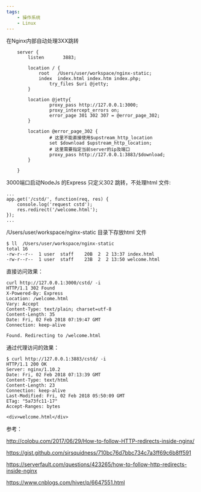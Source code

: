 ```yaml
---
tags:
    - 操作系统
    - Linux
---
```


在Nginx内部自动处理3XX跳转



```
    server {
        listen       3883;

        location / {
            root   /Users/user/workspace/nginx-static;
            index  index.html index.htm index.php;
                try_files $uri @jetty;
        }

        location @jetty{
                proxy_pass http://127.0.0.1:3000;
                proxy_intercept_errors on;
                error_page 301 302 307 = @error_page_302;
        }

        location @error_page_302 {
                # 这里不能直接使用$upstream_http_location
                set $download $upstream_http_location;
                # 这里需要指定当前server的ip及端口
                proxy_pass http://127.0.0.1:3883/$download;
        }

    }
```

3000端口启动NodeJs 的Express 只定义302 跳转，不处理html 文件:

```
...
app.get('/cstd/', function(req, res) {
    console.log('request cstd');
    res.redirect('/welcome.html');
});
...
```

/Users/user/workspace/nginx-static 目录下存放html 文件

```
$ ll  /Users/user/workspace/nginx-static
total 16
-rw-r--r--  1 user  staff    20B  2  2 13:37 index.html
-rw-r--r--  1 user  staff    23B  2  2 13:50 welcome.html
```

直接访问效果：

```
curl http://127.0.0.1:3000/cstd/ -i
HTTP/1.1 302 Found
X-Powered-By: Express
Location: /welcome.html
Vary: Accept
Content-Type: text/plain; charset=utf-8
Content-Length: 35
Date: Fri, 02 Feb 2018 07:19:47 GMT
Connection: keep-alive

Found. Redirecting to /welcome.html
```

通过代理访问的效果：

```
$ curl http://127.0.0.1:3883/cstd/ -i
HTTP/1.1 200 OK
Server: nginx/1.10.2
Date: Fri, 02 Feb 2018 07:13:39 GMT
Content-Type: text/html
Content-Length: 23
Connection: keep-alive
Last-Modified: Fri, 02 Feb 2018 05:50:09 GMT
ETag: "5a73fc11-17"
Accept-Ranges: bytes

<div>welcome.html</div>
```


参考：

http://colobu.com/2017/06/29/How-to-follow-HTTP-redirects-inside-nginx/

https://gist.github.com/sirsquidness/710bc76d7bbc734c7a3ff69c6b8ff591

https://serverfault.com/questions/423265/how-to-follow-http-redirects-inside-nginx

https://www.cnblogs.com/hiver/p/6647551.html